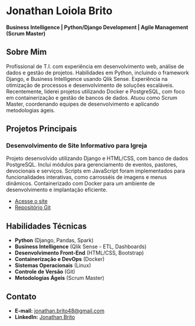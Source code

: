 # Jonathan Loiola Brito

**Business Intelligence | Python/Django Development | Agile Management (Scrum Master)**

## Sobre Mim
Profissional de T.I. com experiência em desenvolvimento web, análise de dados e gestão de projetos. Habilidades em Python, incluindo o framework Django, e Business Intelligence usando Qlik Sense. Experiência na otimização de processos e desenvolvimento de soluções escaláveis. Recentemente, liderei projetos utilizando Docker e PostgreSQL, com foco em containerização e gestão de bancos de dados. Atuou como Scrum Master, coordenando equipes de desenvolvimento e aplicando metodologias ágeis.

## Projetos Principais

### Desenvolvimento de Site Informativo para Igreja
Projeto desenvolvido utilizando Django e HTML/CSS, com banco de dados PostgreSQL. Inclui módulos para gerenciamento de eventos, pastores, devocionais e serviços. Scripts em JavaScript foram implementados para funcionalidades interativas, como carrosséis de imagens e menus dinâmicos. Containerizado com Docker para um ambiente de desenvolvimento e implantação eficiente.
- [Acesse o site](http://34.27.236.72/)
- [Repositório Git](https://github.com/jonathanbrito48/site_obpc)

## Habilidades Técnicas
- **Python** (Django, Pandas, Spark)
- **Business Intelligence** (Qlik Sense - ETL, Dashboards)
- **Desenvolvimento Front-End** (HTML/CSS, Bootstrap)
- **Containerização e DevOps** (Docker)
- **Sistemas Operacionais** (Linux)
- **Controle de Versão** (Git)
- **Metodologias Ágeis** (Scrum Master)

## Contato
- **E-mail:** jonathan.brito48@gmail.com
- **LinkedIn:** [Jonathan Brito](https://www.linkedin.com/in/jonathan-brito-0a3875108)

